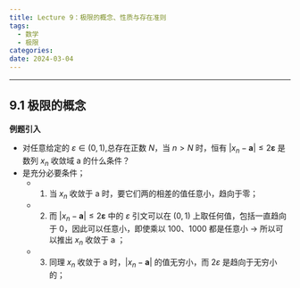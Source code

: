 ```yaml
---
title: Lecture 9：极限的概念、性质与存在准则
tags:
  - 数学
  - 极限
categories: 
date: 2024-03-04
---
```

---
## 9.1 极限的概念
**例题引入**
+ 对任意给定的 $\varepsilon\in(0,1)$,总存在正数 $N$，当 $n>N$ 时，恒有 $|x_n-\boldsymbol{a}|\leq 2\boldsymbol{\varepsilon}$ 是数列 ${x_n}$ 收敛域 a 的什么条件？
+ 是充分必要条件；
	+ 1. 当 $x_n$ 收敛于 a 时，要它们两的相差的值任意小，趋向于零；
	+ 2. 而 $|x_n-\boldsymbol{a}|\leq 2\boldsymbol{\varepsilon}$ 中的 $\varepsilon$ 引文可以在 $(0,1)$ 上取任何值，包括一直趋向于 0，因此可以任意小，即使乘以 100、1000 都是任意小 -> 所以可以推出 $x_n$ 收敛于 a ；
	+ 3. 同理 $x_n$ 收敛于 a 时，$|x_n-\boldsymbol{a}|$ 的值无穷小，而 $2{\varepsilon}$ 是趋向于无穷小的；